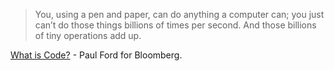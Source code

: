 

> You, using a pen and paper, can do anything a computer can; you just can’t do those things billions of times per second. And those billions of tiny operations add up. 


[What is Code?](http://www.bloomberg.com/graphics/2015-paul-ford-what-is-code/) - Paul Ford for Bloomberg.
